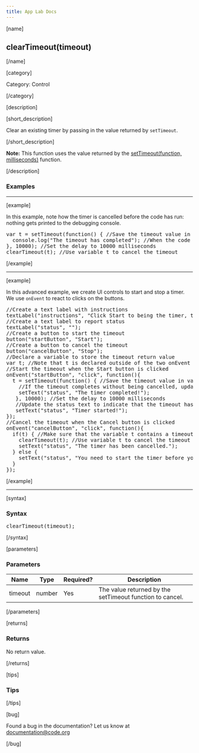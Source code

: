 ```yaml
---
title: App Lab Docs
---
```


[name]

## clearTimeout(timeout)

[/name]


[category]

Category: Control

[/category]

[description]

[short_description]

Clear an existing timer by passing in the value returned by `setTimeout`.

[/short_description]

**Note:** This function uses the value returned by the [setTimeout(function, milliseconds)](/applab/docs/setTimeout) function.

[/description]

### Examples
____________________________________________________

[example]

In this example, note how the timer is cancelled before the code has run: nothing gets printed to the debugging console.
<pre>
var t = setTimeout(function() { //Save the timeout value in variable t
  console.log("The timeout has completed"); //When the code runs, print a message to the debugging console
}, 10000); //Set the delay to 10000 milliseconds
clearTimeout(t); //Use variable t to cancel the timeout
</pre>

[/example]

____________________________________________________

[example]

In this advanced example, we create UI controls to start and stop a timer. We use `onEvent` to react to clicks on the buttons.
<pre>
//Create a text label with instructions
textLabel("instructions", "Click Start to being the timer, then Stop to prevent it from completing");
//Create a text label to report status
textLabel("status", "");
//Create a button to start the timeout
button("startButton", "Start");
//Create a button to cancel the timeout
button("cancelButton", "Stop");
//Declare a variable to store the timeout return value
var t; //Note that t is declared outside of the two onEvent functions so that both can use it
//Start the timeout when the Start button is clicked
onEvent("startButton", "click", function(){
  t = setTimeout(function() { //Save the timeout value in variable t
    //If the timeout completes without being cancelled, update the status text
    setText("status", "The timer completed!");
   }, 10000); //Set the delay to 10000 milliseconds
   //Update the status text to indicate that the timeout has started
   setText("status", "Timer started!");
});
//Cancel the timeout when the Cancel button is clicked
onEvent("cancelButton", "click", function(){
  if(t) { //Make sure that the variable t contains a timeout return value
    clearTimeout(t); //Use variable t to cancel the timeout
    setText("status", "The timer has been cancelled.");
  } else {
    setText("status", "You need to start the timer before you can stop it :)");
  }
});
</pre>

[/example]

____________________________________________________

[syntax]

### Syntax
<pre>
clearTimeout(timeout);
</pre>

[/syntax]

[parameters]

### Parameters

| Name  | Type | Required? | Description |
|-----------------|------|-----------|-------------|
| timeout | number | Yes | The value returned by the setTimeout function to cancel.  |

[/parameters]

[returns]

### Returns
No return value.

[/returns]

[tips]

### Tips

[/tips]

[bug]

Found a bug in the documentation? Let us know at documentation@code.org

[/bug]
